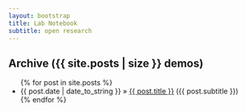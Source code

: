 ```yaml
---
layout: bootstrap
title: Lab Notebook
subtitle: open research 
---
```


<div id="home">
  <h2>Archive ({{ site.posts | size }} demos)</h2>
  <ul class="posts">
    {% for post in site.posts %}
      <li><span>{{ post.date | date_to_string }}</span> &raquo; <a href="{{ site.url }}{{ post.url }}">{{ post.title }}</a> <span>({{ post.subtitle }})</span></li>
    {% endfor %}
  </ul>
</div>
